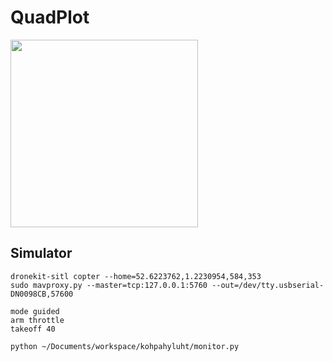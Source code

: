 # QuadPlot

<img height="300" src="https://github.com/wookoouk/quadplot/blob/master/Art/logo.png">


## Simulator
```
dronekit-sitl copter --home=52.6223762,1.2230954,584,353
sudo mavproxy.py --master=tcp:127.0.0.1:5760 --out=/dev/tty.usbserial-DN0098CB,57600

mode guided
arm throttle
takeoff 40

python ~/Documents/workspace/kohpahyluht/monitor.py
```